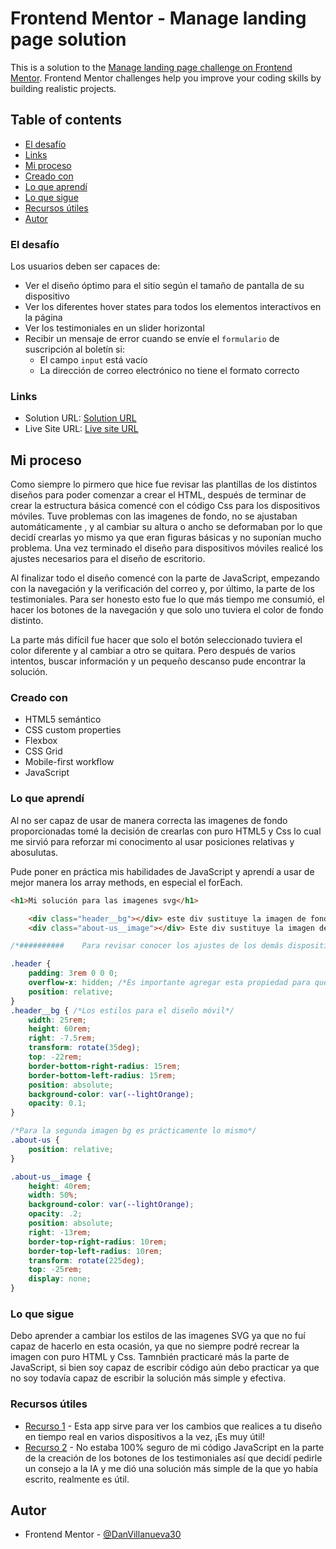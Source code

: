 # Frontend Mentor - Manage landing page solution

This is a solution to the [Manage landing page challenge on Frontend Mentor](https://www.frontendmentor.io/challenges/manage-landing-page-SLXqC6P5). Frontend Mentor challenges help you improve your coding skills by building realistic projects. 

## Table of contents


  - [El desafío](#el-desafío)
  - [Links](#links)
  - [Mi proceso](#mi-proceso)
  - [Creado con](#creado-con)
  - [Lo que aprendí](#lo-que-aprendí)
  - [Lo que sigue](#lo-que-sigue)
  - [Recursos útiles](#recursos-utiles)
  - [Autor](#autor)


### El desafío

Los usuarios deben ser capaces de:

- Ver el diseño óptimo para el sitio según el tamaño de pantalla de su dispositivo
- Ver los diferentes hover states para todos los elementos interactivos en la página
- Ver los testimoniales en un slider horizontal
- Recibir un mensaje de error cuando se envíe el `formulario` de suscripción al boletín si:
   - El campo `input` está vacío
   - La dirección de correo electrónico no tiene el formato correcto



### Links

- Solution URL: [Solution URL](https://your-solution-url.com)
- Live Site URL: [Live site URL](https://managelandingchallenge.netlify.app/)

## Mi proceso

Como siempre lo pirmero que hice fue revisar las plantillas de los distintos diseños para poder comenzar a crear el HTML, después de terminar de crear la estructura básica comencé con el código Css para los dispositivos móviles. Tuve problemas con las imagenes de fondo, no se ajustaban automáticamente , y al cambiar su altura o ancho se deformaban por lo que decidí crearlas yo mismo ya que eran figuras básicas y no suponían mucho problema. Una vez terminado el diseño para dispositivos móviles realicé los ajustes necesarios para el diseño de escritorio.

Al finalizar todo el diseño comencé con la parte de JavaScript, empezando con la navegación y la verificación del correo y, por último, la parte de los testimoniales. Para ser honesto esto fue lo que más tiempo me consumió, el hacer los botones de la navegación y que solo uno tuviera el color de fondo distinto.

La parte más difícil fue hacer que solo el botón seleccionado tuviera el color diferente y al cambiar a otro se quitara. Pero después de varios intentos, buscar información y un pequeño descanso pude encontrar la solución.


### Creado con

- HTML5 semántico
- CSS custom properties
- Flexbox
- CSS Grid
- Mobile-first workflow
- JavaScript


### Lo que aprendí

Al no ser capaz de usar de manera correcta las imagenes de fondo proporcionadas tomé la decisión de crearlas con puro HTML5 y Css lo cual me sirvió para reforzar mi conocimento al usar posiciones relativas y abosulutas.

Pude poner en práctica mis habilidades de JavaScript y aprendí a usar de mejor manera los array methods, en especial el forEach.

```html
<h1>Mi solución para las imagenes svg</h1>

    <div class="header__bg"></div> este div sustituye la imagen de fondo del header
    <div class="about-us__image"></div> Este div sustituye la imagen de fondo de la sección about us
```
```css
/*##########    Para revisar conocer los ajustes de los demás dispositivos revisar el archivo CSS*/

.header { 
    padding: 3rem 0 0 0;
    overflow-x: hidden; /*Es importante agregar esta propiedad para que no se desborde el contenido*/
    position: relative;
}
.header__bg { /*Los estilos para el diseño móvil*/
    width: 25rem;
	height: 60rem;
	right: -7.5rem;
	transform: rotate(35deg);
	top: -22rem;
	border-bottom-right-radius: 15rem; 
	border-bottom-left-radius: 15rem;
	position: absolute;
	background-color: var(--lightOrange);
	opacity: 0.1;
}

/*Para la segunda imagen bg es prácticamente lo mismo*/
.about-us {
    position: relative;
}

.about-us__image {
    height: 40rem;
    width: 50%;
    background-color: var(--lightOrange);
    opacity: .2;
    position: absolute;
    right: -13rem;
    border-top-right-radius: 10rem;
    border-top-left-radius: 10rem;
    transform: rotate(225deg);
    top: -25rem;
    display: none;
}
```

### Lo que sigue

Debo aprender a cambiar los estilos de las imagenes SVG ya que no fuí capaz de hacerlo en esta ocasión, ya que no siempre podré recrear la imagen con puro HTML y Css. Tamnbién practicaré más la parte de JavaScript, si bien soy capaz de escribir código aún debo practicar ya que no soy todavía capaz de escribir la solución más simple y efectiva.

### Recursos útiles

- [Recurso 1](https://responsively.app/) - Esta app sirve para ver los cambios que realices a tu diseño en tiempo real en varios dispositivos a la vez, ¡Es muy útil!
- [Recurso 2](https://openai.com/blog/chatgpt) - No estaba 100% seguro de mi código JavaScript en la parte de la creación de los botones de los testimoniales así que decidí pedirle un consejo a la IA y me dió una solución más simple de la que yo había escrito, realmente es útil.



## Autor

- Frontend Mentor - [@DanVillanueva30](https://www.frontendmentor.io/profile/DanVillanueva30)

